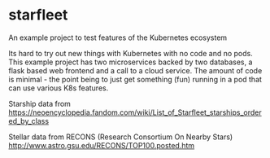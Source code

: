 # starfleet
An example project to test features of the Kubernetes ecosystem

Its hard to try out new things with Kubernetes with no code and no pods. 
This example project has two microservices backed by two databases, a flask based web frontend and a call to a cloud service. 
The amount of code is minimal - the point being to just get something (fun) running in a pod that can use various K8s features.

Starship data from https://neoencyclopedia.fandom.com/wiki/List_of_Starfleet_starships_ordered_by_class

Stellar data from RECONS (Research Consortium On Nearby Stars)
http://www.astro.gsu.edu/RECONS/TOP100.posted.htm
